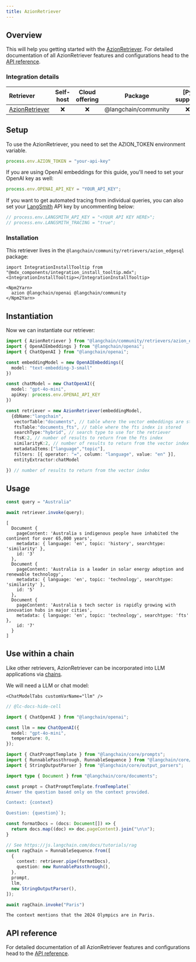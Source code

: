 ```yaml
---
title: AzionRetriever
---
```


## Overview

This will help you getting started with the [AzionRetriever](/oss/concepts/#retrievers). For detailed documentation of all AzionRetriever features and configurations head to the [API reference](https://api.js.langchain.com/classes/_langchain_community.retrievers_azion_edgesql.AzionRetriever.html).

### Integration details


| Retriever | Self-host | Cloud offering | Package | [Py support] |
| :--- | :---: | :---: | :---: | :---: |
[AzionRetriever](https://api.js.langchain.com/classes/_langchain_community.retrievers_azion_edgesql.AzionRetriever.html) | ❌ | ❌ | @langchain/community | ❌ |


## Setup

To use the AzionRetriever, you need to set the AZION_TOKEN environment variable.

```typescript
process.env.AZION_TOKEN = "your-api-key"
```

If you are using OpenAI embeddings for this guide, you'll need to set your OpenAI key as well:

```typescript
process.env.OPENAI_API_KEY = "YOUR_API_KEY";
```
If you want to get automated tracing from individual queries, you can also set your [LangSmith](https://docs.smith.langchain.com/) API key by uncommenting below:

```typescript
// process.env.LANGSMITH_API_KEY = "<YOUR API KEY HERE>";
// process.env.LANGSMITH_TRACING = "true";
```

### Installation

This retriever lives in the `@langchain/community/retrievers/azion_edgesql` package:

```{=mdx}
import IntegrationInstallTooltip from "@mdx_components/integration_install_tooltip.mdx";
<IntegrationInstallTooltip></IntegrationInstallTooltip>

<Npm2Yarn>
  azion @langchain/openai @langchain/community
</Npm2Yarn>
```
## Instantiation

Now we can instantiate our retriever:


```typescript
import { AzionRetriever } from "@langchain/community/retrievers/azion_edgesql";
import { OpenAIEmbeddings } from "@langchain/openai";
import { ChatOpenAI } from "@langchain/openai";

const embeddingModel = new OpenAIEmbeddings({
  model: "text-embedding-3-small"
})

const chatModel = new ChatOpenAI({
  model: "gpt-4o-mini",
  apiKey: process.env.OPENAI_API_KEY
})

const retriever = new AzionRetriever(embeddingModel, 
  {dbName:"langchain",
   vectorTable:"documents", // table where the vector embeddings are stored
   ftsTable:"documents_fts", // table where the fts index is stored
   searchType:"hybrid", // search type to use for the retriever
   ftsK:2, // number of results to return from the fts index
   similarityK:2, // number of results to return from the vector index
   metadataItems:["language","topic"],
   filters: [{ operator: "=", column: "language", value: "en" }],
   entityExtractor:chatModel

}) // number of results to return from the vector index
```
## Usage


```typescript
const query = "Australia"

await retriever.invoke(query);
```
```output
[
  Document {
    pageContent: 'Australia s indigenous people have inhabited the continent for over 65,000 years',
    metadata: { language: 'en', topic: 'history', searchtype: 'similarity' },
    id: '3'
  },
  Document {
    pageContent: 'Australia is a leader in solar energy adoption and renewable technology',
    metadata: { language: 'en', topic: 'technology', searchtype: 'similarity' },
    id: '5'
  },
  Document {
    pageContent: 'Australia s tech sector is rapidly growing with innovation hubs in major cities',
    metadata: { language: 'en', topic: 'technology', searchtype: 'fts' },
    id: '7'
  }
]
```
## Use within a chain

Like other retrievers, AzionRetriever can be incorporated into LLM applications via [chains](/oss/how-to/sequence/).

We will need a LLM or chat model:

```{=mdx}
<ChatModelTabs customVarName="llm" />
```
```typescript
// @lc-docs-hide-cell

import { ChatOpenAI } from "@langchain/openai";

const llm = new ChatOpenAI({
  model: "gpt-4o-mini",
  temperature: 0,
});
```


```typescript
import { ChatPromptTemplate } from "@langchain/core/prompts";
import { RunnablePassthrough, RunnableSequence } from "@langchain/core/runnables";
import { StringOutputParser } from "@langchain/core/output_parsers";

import type { Document } from "@langchain/core/documents";

const prompt = ChatPromptTemplate.fromTemplate(`
Answer the question based only on the context provided.

Context: {context}

Question: {question}`);

const formatDocs = (docs: Document[]) => {
  return docs.map((doc) => doc.pageContent).join("\n\n");
}

// See https://js.langchain.com/docs/tutorials/rag
const ragChain = RunnableSequence.from([
  {
    context: retriever.pipe(formatDocs),
    question: new RunnablePassthrough(),
  },
  prompt,
  llm,
  new StringOutputParser(),
]);
```


```typescript
await ragChain.invoke("Paris")
```
```output
The context mentions that the 2024 Olympics are in Paris.
```
## API reference

For detailed documentation of all AzionRetriever features and configurations head to the [API reference](https://api.js.langchain.com/classes/_langchain_community.retrievers_azion_edgesql.AzionRetriever.html).
